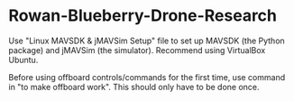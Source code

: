 # Rowan-Blueberry-Drone-Research

Use "Linux MAVSDK & jMAVSim Setup" file to set up MAVSDK (the Python package) and jMAVSim (the simulator).
Recommend using VirtualBox Ubuntu.

Before using offboard controls/commands for the first time, use command in "to make offboard work". This should only have to be done once.
